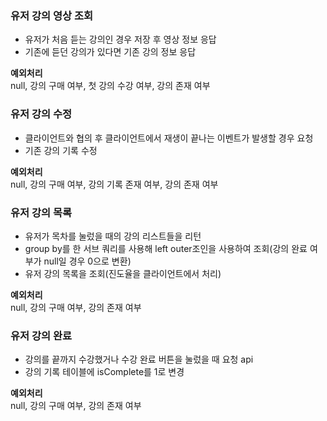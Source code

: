 ### 유저 강의 영상 조회
- 유저가 처음 듣는 강의인 경우 저장 후 영상 정보 응답
- 기존에 듣던 강의가 있다면 기존 강의 정보 응답  


**예외처리**  
null, 강의 구매 여부, 첫 강의 수강 여부, 강의 존재 여부

### 유저 강의 수정
- 클라이언트와 협의 후 클라이언트에서 재생이 끝나는 이벤트가 발생할 경우 요청
- 기존 강의 기록 수정  


**예외처리**  
null, 강의 구매 여부, 강의 기록 존재 여부, 강의 존재 여부

### 유저 강의 목록
- 유저가 목차를 눌렀을 때의 강의 리스트들을 리턴
- group by를 한 서브 쿼리를 사용해 left outer조인을 사용하여 조회(강의 완료 여부가 null일 경우 0으로 변환)
- 유저 강의 목록을 조회(진도율을 클라이언트에서 처리)  


**예외처리**  
null, 강의 구매 여부, 강의 존재 여부

### 유저 강의 완료
- 강의를 끝까지 수강했거나 수강 완료 버튼을 눌렀을 때 요청 api
- 강의 기록 테이블에 isComplete를 1로 변경  


**예외처리**  
null, 강의 구매 여부, 강의 존재 여부

